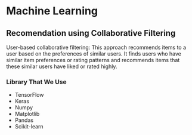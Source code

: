 # Machine Learning

## Recomendation using Collaborative Filtering
User-based collaborative filtering: This approach recommends items to a user based on the preferences of similar users. It finds users who have similar item preferences or rating patterns and recommends items that these similar users have liked or rated highly.

### Library That We Use 
- TensorFlow
- Keras
- Numpy
- Matplotlib
- Pandas
- Scikit-learn
